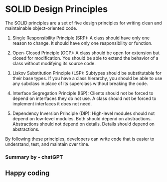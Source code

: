 # SOLID Design Principles

The SOLID principles are a set of five design principles for writing clean and maintainable object-oriented code.

1. Single Responsibility Principle (SRP): A class should have only one reason to change. It should have only one responsibility or function.

2. Open-Closed Principle (OCP): A class should be open for extension but closed for modification. You should be able to extend the behavior of a class without modifying its source code.

3. Liskov Substitution Principle (LSP): Subtypes should be substitutable for their base types. If you have a class hierarchy, you should be able to use any subclass in place of its superclass without breaking the code.

4. Interface Segregation Principle (ISP): Clients should not be forced to depend on interfaces they do not use. A class should not be forced to implement interfaces it does not need.

5. Dependency Inversion Principle (DIP): High-level modules should not depend on low-level modules. Both should depend on abstractions. Abstractions should not depend on details. Details should depend on abstractions.

By following these principles, developers can write code that is easier to understand, test, and maintain over time.

### Summary by - chatGPT

## Happy coding
